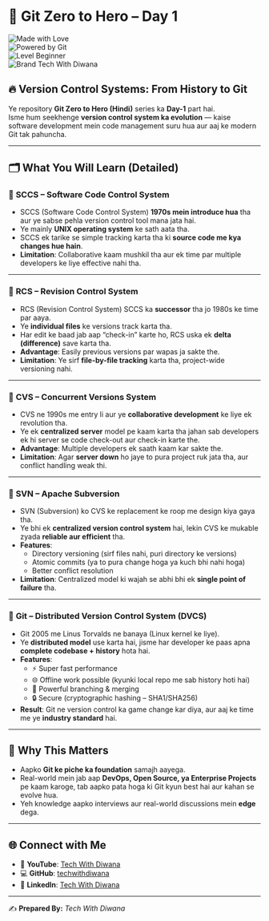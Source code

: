 # 📘 Git Zero to Hero – Day 1  

![Made with Love](https://img.shields.io/badge/Made%20with-❤-red)  
![Powered by Git](https://img.shields.io/badge/Powered%20by-Git-orange)  
![Level Beginner](https://img.shields.io/badge/Level-Beginner-brightgreen)  
![Brand Tech With Diwana](https://img.shields.io/badge/Brand-Tech%20With%20Diwana-orange)  


## 🔥 Version Control Systems: From History to Git  

Ye repository **Git Zero to Hero (Hindi)** series ka **Day-1** part hai.  
Isme hum seekhenge **version control system ka evolution** — kaise software development mein code management suru hua aur aaj ke modern Git tak pahuncha.  

---

## 🗂 What You Will Learn (Detailed)  

### 📌 **SCCS – Software Code Control System**  
- SCCS (Software Code Control System) **1970s mein introduce hua** tha aur ye sabse pehla version control tool mana jata hai.  
- Ye mainly **UNIX operating system** ke sath aata tha.  
- SCCS ek tarike se simple tracking karta tha ki **source code me kya changes hue hain**.  
- **Limitation**: Collaborative kaam mushkil tha aur ek time par multiple developers ke liye effective nahi tha.  

---

### 📌 **RCS – Revision Control System**  
- RCS (Revision Control System) SCCS ka **successor** tha jo 1980s ke time par aaya.  
- Ye **individual files** ke versions track karta tha.  
- Har edit ke baad jab aap “check-in” karte ho, RCS uska ek **delta (difference)** save karta tha.  
- **Advantage**: Easily previous versions par wapas ja sakte the.  
- **Limitation**: Ye sirf **file-by-file tracking** karta tha, project-wide versioning nahi.  

---

### 📌 **CVS – Concurrent Versions System**  
- CVS ne 1990s me entry li aur ye **collaborative development** ke liye ek revolution tha.  
- Ye ek **centralized server** model pe kaam karta tha jahan sab developers ek hi server se code check-out aur check-in karte the.  
- **Advantage**: Multiple developers ek saath kaam kar sakte the.  
- **Limitation**: Agar **server down** ho jaye to pura project ruk jata tha, aur conflict handling weak thi.  

---

### 📌 **SVN – Apache Subversion**  
- SVN (Subversion) ko CVS ke replacement ke roop me design kiya gaya tha.  
- Ye bhi ek **centralized version control system** hai, lekin CVS ke mukable zyada **reliable aur efficient** tha.  
- **Features**:  
  - Directory versioning (sirf files nahi, puri directory ke versions)  
  - Atomic commits (ya to pura change hoga ya kuch bhi nahi hoga)  
  - Better conflict resolution  
- **Limitation**: Centralized model ki wajah se abhi bhi ek **single point of failure** tha.  

---

### 📌 **Git – Distributed Version Control System (DVCS)**  
- Git 2005 me Linus Torvalds ne banaya (Linux kernel ke liye).  
- Ye **distributed model** use karta hai, jisme har developer ke paas apna **complete codebase + history** hota hai.  
- **Features**:  
  - ⚡ Super fast performance  
  - 🌐 Offline work possible (kyunki local repo me sab history hoti hai)  
  - 🌳 Powerful branching & merging  
  - 🔒 Secure (cryptographic hashing – SHA1/SHA256)  
- **Result**: Git ne version control ka game change kar diya, aur aaj ke time me ye **industry standard** hai.  

---

## 🎯 Why This Matters  

- Aapko **Git ke piche ka foundation** samajh aayega.  
- Real-world mein jab aap **DevOps, Open Source, ya Enterprise Projects** pe kaam karoge, tab aapko pata hoga ki Git kyun best hai aur kahan se evolve hua.  
- Yeh knowledge aapko interviews aur real-world discussions mein **edge** dega.  

---



## 🌐 Connect with Me  

- 🎥 **YouTube**: [Tech With Diwana](https://www.youtube.com/@TechWithDiwana)  
- 💻 **GitHub**: [techwithdiwana](https://github.com/techwithdiwana)  
- 🔗 **LinkedIn**: [Tech With Diwana](https://www.linkedin.com/in/techwithdiwana)  

---

✍️ **Prepared By:** *Tech With Diwana*  